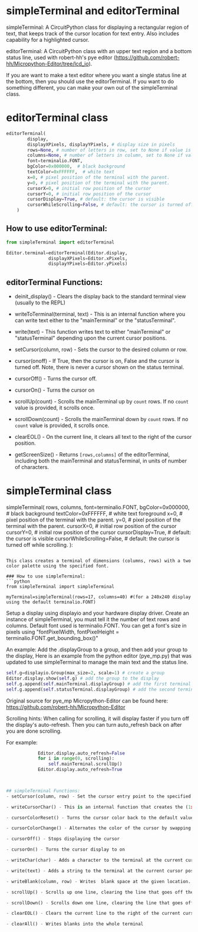 # simpleTerminal and editorTerminal 

simpleTerminal:  A CircuitPython class for displaying a rectangular region of text, that keeps track of the cursor location for text entry.  Also includes capability for a highlighted cursor.

editorTerminal: A CircuitPython class with an upper text region and a bottom status line, used with robert-hh's pye editor (https://github.com/robert-hh/Micropython-Editor/tree/lcd_io).

If you are want to make a text editor where you want a single status line at the bottom, then you should use the editorTerminal.  If you want to do something different, you can make your own out of the simpleTerminal class.

# editorTerminal class

```python
editorTerminal(
        display,
        displayXPixels, displayYPixels, # display size in pixels
        rows=None, # number of letters in row, set to None if value is to be calculated based on display YPixels and the font dimensions
        columns=None, # number of letters in column, set to None if value is to be calculated based on displayXPixels and the font dimensions
        font=terminalio.FONT,
        bgColor=0x000000,  # black background
        textColor=0xFFFFFF,  # white text
        x=0, # pixel position of the terminal with the parent.
        y=0, # pixel position of the terminal with the parent.
        cursorX=0, # initial row position of the cursor
        cursorY=0, # initial row position of the cursor
        cursorDisplay=True, # default: the cursor is visible
        cursorWhileScrolling=False, # default: the cursor is turned off while scrolling.
    )

```

## How to use editorTerminal:
```python
from simpleTerminal import editorTerminal

Editor.terminal=editorTerminal(Editor.display, 
				displayXPixels=Editor.xPixels,
				displayYPixels=Editor.yPixels)
```                

## editorTerminal Functions:

- deinit_display() - Clears the display back to the standard terminal view (usually to the REPL)

- writeToTerminal(terminal, text) - This is an internal function where you can write text either to the "mainTerminal" or the "statusTerminal".

- write(text) - This function writes text to either "mainTerminal" or "statusTerminal" depending upon the current cursor positions.

- setCursor(column, row) - Sets the cursor to the desired column or row.  

- cursor(onoff) - If True, then the cursor is on, False and the cursor is turned off.
	Note, there is never a cursor shown on the status terminal.

- cursorOff() - Turns the cursor off.

- cursorOn() - Turns the cursor on

- scrollUp(count) - Scrolls the mainTerminal up by `count` rows.  If no `count` value is provided, it scrolls once.

- scrollDown(count) - Scrolls the mainTerminal down by `count` rows.  If no `count` value is provided, it scrolls once.

- clearEOL() - On the current line, it clears all text to the right of the cursor position.

- getScreenSize() - Returns `[rows,columns]` of the editorTerminal, including both the mainTerminal and statusTerminal, in units of number of characters.

# simpleTerminal class

simpleTerminal(
        rows,
        columns,
        font=terminalio.FONT,
        bgColor=0x000000,  # black background
        textColor=0xFFFFFF,  # white text foreground
        x=0, # pixel position of the terminal with the parent.
        y=0, # pixel position of the terminal with the parent.
        cursorX=0, # initial row position of the cursor
        cursorY=0, # initial row position of the cursor
        cursorDisplay=True, # default: the cursor is visible
        cursorWhileScrolling=False, # default: the cursor is turned off while scrolling.
    ):
```

This class creates a terminal of dimensions (columns, rows) with a two color palette using the specified font. 

### How to use simpleTerminal:
```python
from simpleTerminal import simpleTerminal

myTerminal=simpleTerminal(rows=17, columns=40) #(for a 240x240 display using the default terminalio.FONT)
```

Setup a display using displayio and your hardware display driver.
Create an instance of simpleTerminal, you must tell it the number of text
rows and columns.
Default font used is terminalio.FONT.
You can get a font's size in pixels using "fontPixelWidth, fontPixelHeight = terminalio.FONT.get_bounding_box()"

An example:
Add the .displayGroup to a group, and then add your group to the display,
Here is an example from the python editor (pye_mp.py) that was updated
to use simpleTerminal to manage the main text and the status line.

```python
self.g=displayio.Group(max_size=2, scale=1) # create a group
Editor.display.show(self.g) # add the group to the display
self.g.append(self.mainTerminal.displayGroup) # add the first terminal's displayGroup to my main group
self.g.append(self.statusTerminal.displayGroup) # add the second terminal's displayGroup to my main group
```

Original source for pye_mp Micropython-Editor can be found here:
     https://github.com/robert-hh/Micropython-Editor


Scrolling hints:
When calling for scrolling, it will display faster if you turn
off the display's auto-refresh. Then you can turn auto_refresh
back on after you are done scrolling.

For example:
```python
            Editor.display.auto_refresh=False
            for i in range(0, scrolling):
                self.mainTerminal.scrollUp()
            Editor.display.auto_refresh=True

 

## simpleTerminal Functions:
- setCursor(column, row) - Set the cursor entry point to the specified location.  It is perfectly ok to set the cursor outside of the display, but nothing will show when text is added at that location.

- writeCursorChar() - This is an internal function that creates the (1x1) tile grid for the cursor, so that the letter matches whatever is in the main tile grid.

- cursorColorReset() - Turns the cursor color back to the default values, used for setting back to the original value.

- cursorColorChange() - Alternates the color of the cursor by swapping the background and foreground color

- cursorOff() - Stops displaying the cursor

- cursorOn() - Turns the cursor display to on

- writeChar(char) - Adds a character to the terminal at the current cursor position, increments the cursor

- write(text) - Adds a string to the terminal at the current cursor position.  Also handles newline, carriage return and backspace.

- writeBlank(column, row) - Writes  blank space at the given location.  Note: This does not update the cursor position.

- scrollUp() - Scrolls up one line, clearing the line that goes off the display

- scrollDown() - Scrolls down one line, clearing the line that goes off the display

- clearEOL() - Clears the current line to the right of the current cursor position

- clearAll() - Writes blanks into the whole terminal
